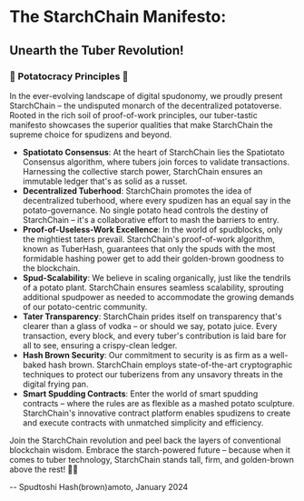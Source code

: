 # The StarchChain Manifesto:

## Unearth the Tuber Revolution!

### 🥔 Potatocracy Principles 🥔

In the ever-evolving landscape of digital spudonomy, we proudly present StarchChain – the undisputed monarch of the
decentralized potatoverse. Rooted in the rich soil of proof-of-work principles, our tuber-tastic manifesto showcases the
superior qualities that make StarchChain the supreme choice for spudizens and beyond.

* **Spatiotato Consensus**: At the heart of StarchChain lies the Spatiotato Consensus algorithm, where tubers join
  forces to validate transactions. Harnessing the collective starch power, StarchChain ensures an immutable ledger
  that's as solid as a russet.
* **Decentralized Tuberhood**: StarchChain promotes the idea of decentralized tuberhood, where every spudizen has an
  equal say in the potato-governance. No single potato head controls the destiny of StarchChain – it's a collaborative
  effort to mash the barriers to entry.
* **Proof-of-Useless-Work Excellence**: In the world of spudblocks, only the mightiest taters prevail. StarchChain's
  proof-of-work algorithm, known as TuberHash, guarantees that only the spuds with the most formidable hashing power get
  to add their golden-brown goodness to the blockchain.
* **Spud-Scalability**: We believe in scaling organically, just like the tendrils of a potato plant. StarchChain ensures
  seamless scalability, sprouting additional spudpower as needed to accommodate the growing demands of our
  potato-centric community.
* **Tater Transparency**: StarchChain prides itself on transparency that's clearer than a glass of vodka – or should we
  say, potato juice. Every transaction, every block, and every tuber's contribution is laid bare for all to see,
  ensuring a crispy-clean ledger.
* **Hash Brown Security**: Our commitment to security is as firm as a well-baked hash brown. StarchChain employs
  state-of-the-art cryptographic techniques to protect our tuberizens from any unsavory threats in the digital frying
  pan.
* **Smart Spudding Contracts**: Enter the world of smart spudding contracts – where the rules are as flexible as a
  mashed potato sculpture. StarchChain's innovative contract platform enables spudizens to create and execute contracts
  with unmatched simplicity and efficiency.

Join the StarchChain revolution and peel back the layers of conventional blockchain wisdom. Embrace the starch-powered
future – because when it comes to tuber technology, StarchChain stands tall, firm, and golden-brown above the rest! 🥔✨

-- Spudtoshi Hash(brown)amoto, January 2024